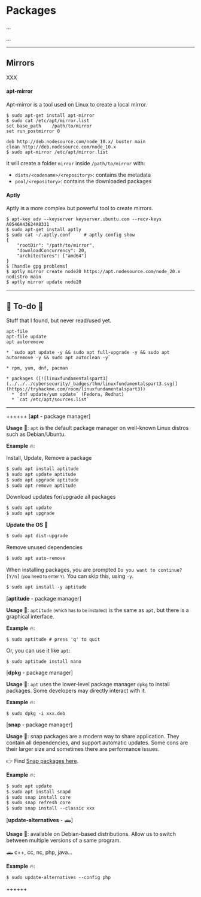 # Packages

<div class="row row-cols-md-2"><div>

...
</div><div>

...
</div></div>

<hr class="sep-both">

## Mirrors

<div class="row row-cols-md-2"><div>

XXX

#### apt-mirror

Apt-mirror is a tool used on Linux to create a local mirror.

```shell!
$ sudo apt-get install apt-mirror
$ sudo cat /etc/apt/mirror.list
set base_path    /path/to/mirror
set run_postmirror 0

deb http://deb.nodesource.com/node_10.x/ buster main
clean http://deb.nodesource.com/node_10.x
$ sudo apt-mirror /etc/apt/mirror.list
```

It will create a folder `mirror` inside `/path/to/mirror` with:

* `dists/<codename>/<repository>`: contains the metadata
* `pool/<repository>`: contains the downloaded packages
</div><div>

#### Aptly

Aptly is a more complex but powerful tool to create mirrors.

```shell!
$ apt-key adv --keyserver keyserver.ubuntu.com --recv-keys A0546A43624A8331
$ sudo apt-get install aptly
$ sudo cat ~/.aptly.conf     # aptly config show
{
    "rootDir": "/path/to/mirror",
    "downloadConcurrency": 20,
    "architectures": ["amd64"]
}
$ [handle gpg problems]
$ aptly mirror create node20 https://apt.nodesource.com/node_20.x nodistro main
$ aptly mirror update node20
```
</div></div>

<hr class="sep-both">

## 👻 To-do 👻

Stuff that I found, but never read/used yet.

<div class="row row-cols-md-2"><div>

```text!
apt-file
apt-file update
apt autoremove

* `sudo apt update -y && sudo apt full-upgrade -y && sudo apt autoremove -y && sudo apt autoclean -y`

* rpm, yum, dnf, pacman

* packages ([![linuxfundamentalspart3](../../../cybersecurity/_badges/thm/linuxfundamentalspart3.svg)](https://tryhackme.com/room/linuxfundamentalspart3))
  * `dnf update/yum update` (Fedora, Redhat)
  * `cat /etc/apt/sources.list`
```
</div><div>
</div></div>

<hr class="sep-both">

++++++
[**apt** - package manager]

<div class="row row-cols-md-2"><div>

**Usage** 🐚: `apt` is the default package manager on well-known Linux distros such as Debian/Ubuntu.

**Example** 🔥:

Install, Update, Remove a package

```ps
$ sudo apt install aptitude
$ sudo apt update aptitude
$ sudo apt upgrade aptitude
$ sudo apt remove aptitude
```

Download updates for/upgrade all packages

```ps
$ sudo apt update
$ sudo apt upgrade
```
</div><div>

**Update the OS** 🧪

```ps
$ sudo apt dist-upgrade
```

Remove unused dependencies

```ps
$ sudo apt auto-remove
```

When installing packages, you are prompted `Do you want to continue? [Y/n]` <small>(you need to enter `Y`)</small>. You can skip this, using `-y`.

```ps
$ sudo apt install -y aptitude
```
</div></div>

[**aptitude** - package manager]

<div class="row row-cols-md-2"><div>

**Usage** 🐚: `aptitude` <small>(which has to be installed)</small> is the same as `apt`, but there is a graphical interface.

**Example** 🔥:

```bash!
$ sudo aptitude # press 'q' to quit
```
</div><div>

Or, you can use it like `apt`:

```bash!
$ sudo aptitude install nano
```
</div></div>

[**dpkg** - package manager]

<div class="row row-cols-md-2"><div>

**Usage** 🐚: `apt` uses the lower-level package manager `dpkg` to install packages. Some developers may directly interact with it.

**Example** 🔥:

```bash!
$ sudo dpkg -i xxx.deb
```
</div></div>

[**snap** - package manager]

<div class="row row-cols-md-2"><div>

**Usage** 🐚: snap packages are a modern way to share application. They contain all dependencies, and support automatic updates. Some cons are their larger size and sometimes there are performance issues.

👉 Find [Snap packages here](https://snapcraft.io/).
</div><div>

**Example** 🔥:

```ps
$ sudo apt update
$ sudo apt install snapd
$ sudo snap install core
$ sudo snap refresh core
$ sudo snap install --classic xxx
```
</div></div>

[**update-alternatives** - 🛻]

<div class="row row-cols-md-2"><div>

**Usage** 🐚: available on Debian-based distributions. Allow us to switch between multiple versions of a same program.

🛻 c++, cc, nc, php, java...

**Example** 🔥:

```ps
$ sudo update-alternatives --config php
```
</div></div>
++++++